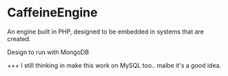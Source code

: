 CaffeineEngine
============

An engine built in PHP, designed to be embedded in systems that are created.

Design to run with MongoDB

+++
I still thinking in make this work on MySQL too.. maibe it's a good idea.